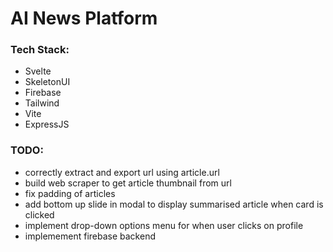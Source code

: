 # AI News Platform

### Tech Stack:
 * Svelte
 * SkeletonUI
 * Firebase
 * Tailwind
 * Vite
 * ExpressJS


### TODO:
 * correctly extract and export url using article.url
 * build web scraper to get article thumbnail from url
 * fix padding of articles
 * add bottom up slide in modal to display summarised article when card is clicked
 * implement drop-down options menu for when user clicks on profile
 * implemement firebase backend
